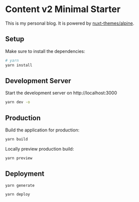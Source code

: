 # Content v2 Minimal Starter

This is my personal blog. It is powered by [nuxt-themes/alpine](https://github.com/nuxt-themes/alpine).

## Setup

Make sure to install the dependencies:

```bash
# yarn
yarn install
```

## Development Server

Start the development server on http://localhost:3000

```bash
yarn dev -o
```

## Production

Build the application for production:

```bash
yarn build
```

Locally preview production build:

```bash
yarn preview
```

## Deployment

```bash
yarn generate
```

```bash
yarn deploy
```
